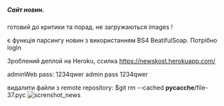 ##### Сайт новин.

готовий до критики та порад.
не загружаються images !


є функція парсингу новин з використанням BS4 BeatifulSoap. Потрібно logIn

Зроблений деплой на Heroku, ссилка https://newskost.herokuapp.com/


adminWeb        pass: 1234qwer
admin      pass 1234qwer


видалити файли з remote repository: $git rm --cached __pycacche__/file-37.pyc
![screnshot_news](https://user-images.githubusercontent.com/69001084/178283511-dcbd4dc7-3c57-453e-9473-dcb65d82c6f8.png)
